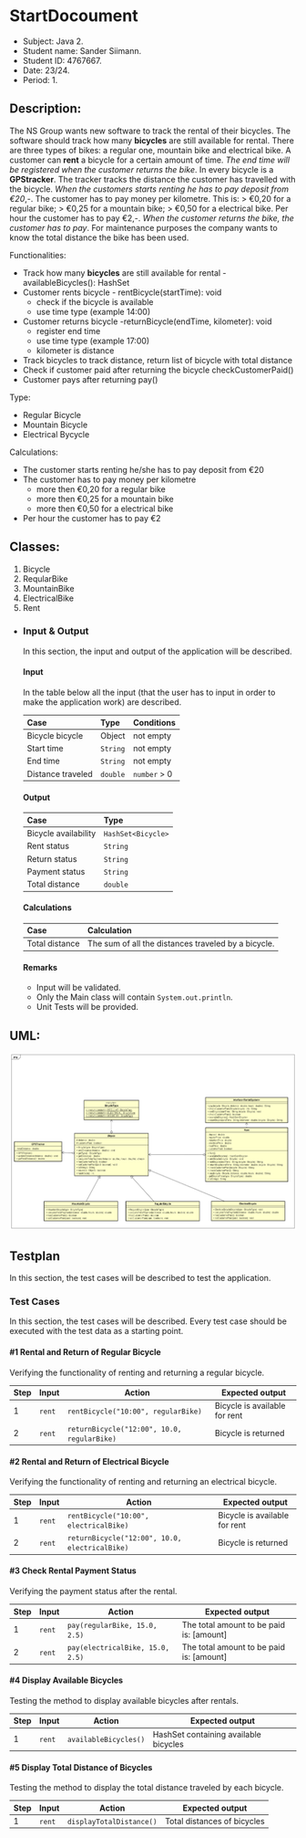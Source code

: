# StartDocoument
* Subject: Java 2.
* Student name: Sander Siimann.
* Student ID: 4767667.
* Date: 23/24.
* Period: 1.

## Description:

The NS Group wants new software to track the rental of their bicycles. The software should track how many **bicycles** are still available for rental. There are  three types of bikes: a regular one, mountain bike and electrical bike. A  customer can **rent** a bicycle for a certain amount of time. *The end time will be registered when the customer returns the bike*. In every bicycle is a **GPStracker**. The tracker tracks the distance the customer has travelled with the bicycle. *When the customers starts renting he has to pay deposit from €20*,-.  The customer has to pay money per kilometre. This is: > €0,20 for a regular bike; > €0,25 for a mountain bike; > €0,50 for a electrical bike. Per hour the customer has to pay €2,-. *When the customer returns the bike,  the customer has to pay*. For maintenance purposes the company wants to  know the total distance the bike has been used.

Functionalities:

* Track how many **bicycles** are still available for rental - availableBicycles(): HashSet<Bicycle>
* Customer rents bicycle - rentBicycle(startTime): void
  * check if the bicycle is available
  * use time type (example 14:00)
* Customer returns bicycle -returnBicycle(endTime, kilometer): void
  * register end time
  * use time type (example 17:00)
  * kilometer is distance
* Track bicycles to track distance, return list of bicycle with total distance
* Check if customer paid after returning the bicycle checkCustomerPaid()
* Customer pays after returning pay()

Type:

* Regular Bicycle
* Mountain Bicycle
* Electrical Bycycle

Calculations:

* The customer starts renting he/she has to pay deposit from €20
* The customer has to pay money per kilometre
  * more then €0,20 for a regular bike
  * more then €0,25 for a mountain bike
  * more then €0,50 for a electrical bike
* Per hour the customer has to pay €2

## Classes:

1. Bicycle
2. ReqularBike
3. MountainBike
4. ElectricalBike
5. Rent

- ### Input & Output

  In this section, the input and output of the application will be described.

  #### Input

  In the table below all the input (that the user has to input in order to make the application work) are described.

  | Case              | Type     | Conditions   |
  | ----------------- | -------- | ------------ |
  | Bicycle bicycle   | Object   | not empty    |
  | Start time        | `String` | not empty    |
  | End time          | `String` | not empty    |
  | Distance traveled | `double` | `number` > 0 |

  #### Output

  | Case                 | Type               |
  | -------------------- | ------------------ |
  | Bicycle availability | `HashSet<Bicycle>` |
  | Rent status          | `String`           |
  | Return status        | `String`           |
  | Payment status       | `String`           |
  | Total distance       | `double`           |

  #### Calculations

  | Case           | Calculation                                         |
  | -------------- | --------------------------------------------------- |
  | Total distance | The sum of all the distances traveled by a bicycle. |

  #### Remarks

  - Input will be validated.
  - Only the Main class will contain `System.out.println`.
  - Unit Tests will be provided.

## UML:

![](uml.png)

## Testplan

In this section, the test cases will be described to test the application.

### Test Cases

In this section, the test cases will be described. Every test case should be executed with the test data as a starting point.

#### #1 Rental and Return of Regular Bicycle

Verifying the functionality of renting and returning a regular bicycle.

| Step | Input  | Action                                      | Expected output               |
| ---- | ------ | ------------------------------------------- | ----------------------------- |
| 1    | `rent` | `rentBicycle("10:00", regularBike)`         | Bicycle is available for rent |
| 2    | `rent` | `returnBicycle("12:00", 10.0, regularBike)` | Bicycle is returned           |

#### #2 Rental and Return of Electrical Bicycle

Verifying the functionality of renting and returning an electrical bicycle.

| Step | Input  | Action                                         | Expected output               |
| ---- | ------ | ---------------------------------------------- | ----------------------------- |
| 1    | `rent` | `rentBicycle("10:00", electricalBike)`         | Bicycle is available for rent |
| 2    | `rent` | `returnBicycle("12:00", 10.0, electricalBike)` | Bicycle is returned           |

#### #3 Check Rental Payment Status

Verifying the payment status after the rental.

| Step | Input  | Action                           | Expected output                          |
| ---- | ------ | -------------------------------- | ---------------------------------------- |
| 1    | `rent` | `pay(regularBike, 15.0, 2.5)`    | The total amount to be paid is: [amount] |
| 2    | `rent` | `pay(electricalBike, 15.0, 2.5)` | The total amount to be paid is: [amount] |

#### #4 Display Available Bicycles

Testing the method to display available bicycles after rentals.

| Step | Input  | Action                | Expected output                       |
| ---- | ------ | --------------------- | ------------------------------------- |
| 1    | `rent` | `availableBicycles()` | HashSet containing available bicycles |

#### #5 Display Total Distance of Bicycles

Testing the method to display the total distance traveled by each bicycle.

| Step | Input  | Action                   | Expected output             |
| ---- | ------ | ------------------------ | --------------------------- |
| 1    | `rent` | `displayTotalDistance()` | Total distances of bicycles |
